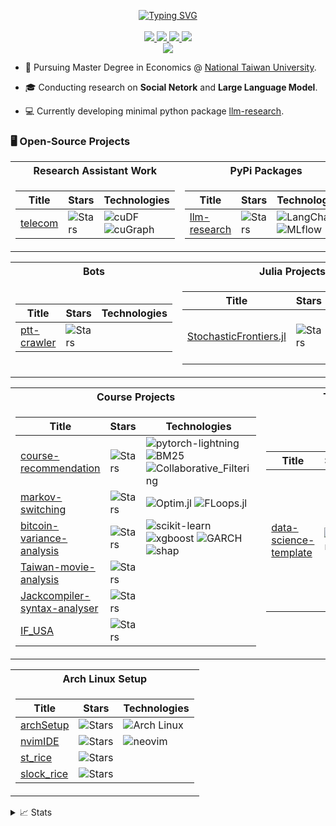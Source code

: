 <p align="center">
<a href="https://github.com/drkostas">
    <img src="https://readme-typing-svg.demolab.com?font=Georgia&size=18&duration=2000&pause=100&multiline=true&width=500&height=80&lines=Hsiu-Hsuan(Jacky)+%7C+MA;Econometrics+%7C+Social+Network+Analysis;AI+%7C+Large-Language-Model" alt="Typing SVG" />
</a>
    
<br/>
<br/>

<a href="https://githubjacky.github.io/">
    <img src="https://img.shields.io/badge/Website-github.io-red?style=flat-square">
</a> 

<!-- 
<a href="https://gkos.dev/Resume.pdf">
    <img src="https://img.shields.io/badge/PDF-CV-red?style=flat-square&logo=adobe">
</a>  
-->

<a href="https://www.linkedin.com/in/jacky-yeh-877a212a4/">
    <img src="https://img.shields.io/badge/-Linkedin-blue?style=flat-square&logo=linkedin">
</a>

<a href="mailto:opottghjk00@gmail.com">
    <img src="https://img.shields.io/badge/-Email-red?style=flat-square&logo=gmail&logoColor=white">
</a>

<a href="https://pypi.org/user/githubjacky/">
    <img src="https://img.shields.io/badge/PyPi-Hsiu--Hsuan Yeh-blue?style=flat-square&logo=pypi&logoColor=white">
</a>


<br/> 

<!--
<a href="https://github.com/githubjacky">
    <img src="https://github-readme-stats.vercel.app/api?username=githubjacky&show_icons=true&count_private=true&show_icons=true&hide_border=true&hide_title=true&card_width=300px&hide_rank=true&bg_color=00000000&theme=dracula">
</a>
-->


<a href="https://github.com/githubjacky">
    <img src="https://github-stats-alpha.vercel.app/api?username=githubjacky&cc=22272e&tc=37BCF6&ic=fff&bc=0000">
</a>


</p>

* 📖 Pursuing Master Degree in Economics @ [National Taiwan University](https://econ.ntu.edu.tw/en/home-en). 

* 🎓 Conducting research on **Social Netork** and **Large Language Model**.

* 💻 Currently developing minimal python package [llm-research](https://github.com/githubjacky/llm-research). 

### 🖥️ Open-Source Projects
<table>
<tr><th>Research Assistant Work</th><th>PyPi Packages</th>
<tr><td>


|Title | Stars | Technologies|
|--|--|--|
| [telecom](https://github.com/githubjacky/telecom) | <img alt="Stars" src="https://img.shields.io/github/stars/githubjacky/telecom?style=flat-square&labelColor=black"/> | ![cuDF](https://img.shields.io/badge/RAPIDS/cuDF-black?style=flat-square) ![cuGraph](https://img.shields.io/badge/RAPIDS/cuGraph-black?style=flat-square)


</td><td>

|Title | Stars | Technologies|
|--|--|--|
| [llm-research](https://github.com/githubjacky/llm-research) | <img alt="Stars" src="https://img.shields.io/github/stars/githubjacky/llm-research?style=flat-square&labelColor=black"/> | ![LangChain](https://img.shields.io/badge/LangChain-black?style=flat-square) ![MLflow](https://img.shields.io/badge/MLflow-black?style=flat-square)


</td></tr>
</table>


<table>
<tr><th>Bots </th><th>Julia Projects </th></tr>
<tr><td>

|Title | Stars | Technologies|
|--|--|--|
| [ptt-crawler](https://github.com/githubjacky/ptt-crawler) | <img alt="Stars" src="https://img.shields.io/github/stars/githubjacky/ptt-crawler?style=flat-square&labelColor=black"/> 

</td><td>

|Title | Stars | Technologies|
|--|--|--|
| [StochasticFrontiers.jl](https://github.com/githubjacky/StochasticFrontiers.jl) | <img alt="Stars" src="https://img.shields.io/github/stars/githubjacky/StochasticFrontiers.jl?style=flat-square&labelColor=black"/> | ![Optim.jl](https://img.shields.io/badge/Optim.jl-black?style=flat-square) ![FLoops.jl](https://img.shields.io/badge/FLoops.jl-black?style=flat-square) ![ForwardDiff.jl](https://img.shields.io/badge/ForwardDiff.jl-black?style=flat-square)

</td></tr> </table>


<table>
<tr><th>Course Projects</th><th>Templates</th></tr>
<tr><td>

|Title | Stars | Technologies|
|--|--|--|
| [course-recommendation](https://github.com/githubjacky/course-recommendation) | <img alt="Stars" src="https://img.shields.io/github/stars/githubjacky/course-recommendation?style=flat-square&labelColor=black"/> | ![pytorch-lightning](https://img.shields.io/badge/pytorch--lightning-black?style=flat-square) ![BM25](https://img.shields.io/badge/BM25-black?style=flat-square) ![Collaborative_Filtering](https://img.shields.io/badge/Collaborative_Filtering-black?style=flat-square)
| [markov-switching](https://github.com/githubjacky/markov-switching) | <img alt="Stars" src="https://img.shields.io/github/stars/githubjacky/markov-switching?style=flat-square&labelColor=black"/> | ![Optim.jl](https://img.shields.io/badge/Optim.jl-black?style=flat-square) ![FLoops.jl](https://img.shields.io/badge/FLoops.jl-black?style=flat-square)
| [bitcoin-variance-analysis](https://github.com/githubjacky/bitcoin-variance-analysis) | <img alt="Stars" src="https://img.shields.io/github/stars/githubjacky/bitcoin-variance-analysis?style=flat-square&labelColor=black"/>  | ![scikit-learn](https://img.shields.io/badge/scikit--learn-black?style=flat-square) ![xgboost](https://img.shields.io/badge/xgboost-black?style=flat-square) ![GARCH](https://img.shields.io/badge/GARCH-black?style=flat-square) ![shap](https://img.shields.io/badge/shap-black?style=flat-square)
| [Taiwan-movie-analysis](https://github.com/githubjacky/Taiwan-movie-analysis) | <img alt="Stars" src="https://img.shields.io/github/stars/githubjacky/Taiwan-movie-analysis?style=flat-square&labelColor=black"/> 
| [Jackcompiler-syntax-analyser](https://github.com/githubjacky/Jackcompiler-syntax-analyser) | <img alt="Stars" src="https://img.shields.io/github/stars/githubjacky/Jackcompiler-syntax-analyser?style=flat-square&labelColor=black"/> 
| [IF_USA](https://github.com/githubjacky/IF_USA) | <img alt="Stars" src="https://img.shields.io/github/stars/githubjacky/IF_USA?style=flat-square&labelColor=black"/> 

</td><td>

|Title | Stars | Technologies|
|--|--|--|
| [data-science-template](https://github.com/githubjacky/data-science-template) | <img alt="Stars" src="https://img.shields.io/github/stars/githubjacky/data-science-template?style=flat-square&labelColor=black"/> | ![docker-compose](https://img.shields.io/badge/docker--compose-black?style=flat-square) ![sphinx-doc](https://img.shields.io/badge/sphinx--doc-black?style=flat-square) ![latex-beamer](https://img.shields.io/badge/latex--beamer-black?style=flat-square) <br> ![dvc](https://img.shields.io/badge/dvc-black?style=flat-square) ![mlflow-tracking](https://img.shields.io/badge/mlflow--tracking-black?style=flat-square) ![poetry-python](https://img.shields.io/badge/poetry--python-black?style=flat-square) <br> ![hydra-core](https://img.shields.io/badge/hydra--core-black?style=flat-square)

</td></tr>
</table>


<table>
<tr><th>Arch Linux Setup</tr>
<tr><td>


|Title | Stars | Technologies|
|--|--|--|
| [archSetup](https://github.com/githubjacky/archSetup) | <img alt="Stars" src="https://img.shields.io/github/stars/githubjacky/archSetup?style=flat-square&labelColor=black"/> | ![Arch Linux](https://img.shields.io/badge/Arch_Linux-black?style=flat-square)
| [nvimIDE](https://github.com/githubjacky/nvimIDE) | <img alt="Stars" src="https://img.shields.io/github/stars/githubjacky/nvimIDE?style=flat-square&labelColor=black"/> | ![neovim](https://img.shields.io/badge/neovim-black?style=flat-square)
| [st_rice](https://github.com/githubjacky/st_rice) | <img alt="Stars" src="https://img.shields.io/github/stars/githubjacky/st_rice?style=flat-square&labelColor=black"/> 
| [slock_rice](https://github.com/githubjacky/slock_rice) | <img alt="Stars" src="https://img.shields.io/github/stars/githubjacky/slock_rice?style=flat-square&labelColor=black"/> 

</td></tr>
</table>


<details>
<summary>📈 Stats</summary>
<br>
My Github Stats

![](http://github-profile-summary-cards.vercel.app/api/cards/profile-details?username=githubjacky&theme=dracula) 

![](http://github-profile-summary-cards.vercel.app/api/cards/repos-per-language?username=githubjacky&theme=dracula) 
![](http://github-profile-summary-cards.vercel.app/api/cards/most-commit-language?username=githubjacky&theme=dracula)


<br>
Currently Coding & Listening to:

<!--
[![spotify-github-profile](https://spotify-github-profile.vercel.app/api/view?uid=11159336621&cover_image=true&theme=novatorem&show_offline=true&bar_color=53b14f&bar_color_cover=false)](https://open.spotify.com/user/11159336621)
-->

</details>

